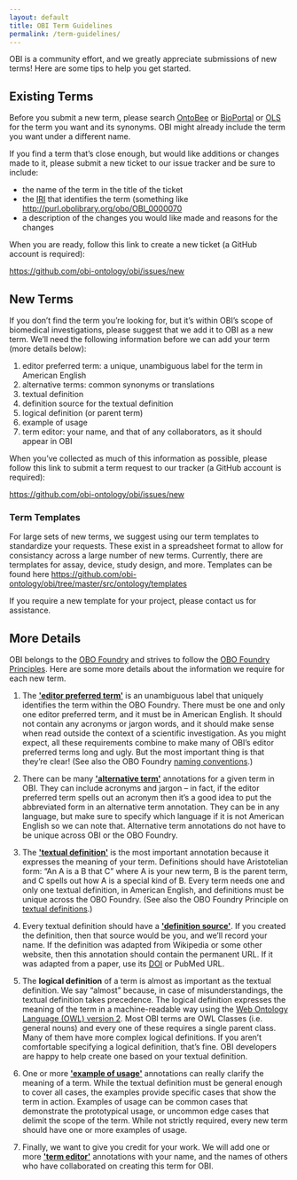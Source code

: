 ```yaml
---
layout: default
title: OBI Term Guidelines
permalink: /term-guidelines/
---
```


OBI is a community effort, and we greatly appreciate submissions of new terms! Here are some tips to help you get started.

## Existing Terms

Before you submit a new term, please search [OntoBee](http://www.ontobee.org/) or [BioPortal](https://bioportal.bioontology.org/) or [OLS](https://www.ebi.ac.uk/ols/index) for the term you want and its synonyms. OBI might already include the term you want under a different name.

If you find a term that’s close enough, but would like additions or changes made to it, please submit a new ticket to our issue tracker and be sure to include:

- the name of the term in the title of the ticket
- the [IRI](https://en.wikipedia.org/wiki/Internationalized_resource_identifier) that identifies the term (something like <http://purl.obolibrary.org/obo/OBI_0000070>
- a description of the changes you would like made and reasons for the changes

When you are ready, follow this link to create a new ticket (a GitHub account is required): 

<https://github.com/obi-ontology/obi/issues/new>

## New Terms

If you don’t find the term you’re looking for, but it’s within OBI’s scope of biomedical investigations, please suggest that we add it to OBI as a new term. We’ll need the following information before we can add your term (more details below):

1. editor preferred term: a unique, unambiguous label for the term in American English
1. alternative terms: common synonyms or translations
1. textual definition
1. definition source for the textual definition
1. logical definition (or parent term)
1. example of usage
1. term editor: your name, and that of any collaborators, as it should appear in OBI

When you’ve collected as much of this information as possible, please follow this link to submit a term request to our tracker (a GitHub account is required): 

<https://github.com/obi-ontology/obi/issues/new>


### Term Templates

For large sets of new terms, we suggest using our term templates to standardize your requests. These exist in a spreadsheet format to allow for consistancy across a large number of new terms. Currently, there are termplates for assay, device, study design, and more. 
Templates can be found here <https://github.com/obi-ontology/obi/tree/master/src/ontology/templates>

If you require a new template for your project, please contact us for assistance.

## More Details

OBI belongs to the [OBO Foundry](http://obofoundry.org/) and strives to follow the [OBO Foundry Principles](http://www.obofoundry.org/principles/fp-000-summary.html). Here are some more details about the information we require for each new term.

1. The **['editor preferred term'](http://purl.obolibrary.org/obo/IAO_0000111)** is an unambiguous label that uniquely identifies the term within the OBO Foundry. There must be one and only one editor preferred term, and it must be in American English. It should not contain any acronyms or jargon words, and it should make sense when read outside the context of a scientific investigation. As you might expect, all these requirements combine to make many of OBI’s editor preferred terms long and ugly. But the most important thing is that they’re clear! (See also the OBO Foundry [naming conventions](http://www.obofoundry.org/principles/fp-012-naming-conventions.html).)

2. There can be many **['alternative term'](http://purl.obolibrary.org/obo/IAO_0000118)** annotations for a given term in OBI. They can include acronyms and jargon – in fact, if the editor preferred term spells out an acronym then it’s a good idea to put the abbreviated form in an alternative term annotation. They can be in any language, but make sure to specify which language if it is not American English so we can note that. Alternative term annotations do not have to be unique across OBI or the OBO Foundry.

3. The **['textual definition'](http://purl.obolibrary.org/obo/IAO_0000115)** is the most important annotation because it expresses the meaning of your term. Definitions should have Aristotelian form: “An A is a B that C” where A is your new term, B is the parent term, and C spells out how A is a special kind of B. Every term needs one and only one textual definition, in American English, and definitions must be unique across the OBO Foundry. (See also the OBO Foundry Principle on [textual definitions](http://www.obofoundry.org/principles/fp-006-textual-definitions.html).)

4. Every textual definition should have a **['definition source'](http://purl.obolibrary.org/obo/IAO_0000119)**. If you created the definition, then that source would be you, and we’ll record your name. If the definition was adapted from Wikipedia or some other website, then this annotation should contain the permanent URL. If it was adapted from a paper, use its [DOI](https://en.wikipedia.org/wiki/Digital_object_identifier) or PubMed URL.

5. The **logical definition** of a term is almost as important as the textual definition. We say “almost” because, in case of misunderstandings, the textual definition takes precedence. The logical definition expresses the meaning of the term in a machine-readable way using the [Web Ontology Language (OWL) version 2](https://www.w3.org/TR/owl2-overview/). Most OBI terms are OWL Classes (i.e. general nouns) and every one of these requires a single parent class. Many of them have more complex logical definitions. If you aren’t comfortable specifying a logical definition, that’s fine. OBI developers are happy to help create one based on your textual definition.

6. One or more **['example of usage'](http://purl.obolibrary.org/obo/IAO_0000112)** annotations can really clarify the meaning of a term. While the textual definition must be general enough to cover all cases, the examples provide specific cases that show the term in action. Examples of usage can be common cases that demonstrate the prototypical usage, or uncommon edge cases that delimit the scope of the term. While not strictly required, every new term should have one or more examples of usage.

7. Finally, we want to give you credit for your work. We will add one or more **['term editor'](http://purl.obolibrary.org/obo/IAO_0000117)** annotations with your name, and the names of others who have collaborated on creating this term for OBI.
